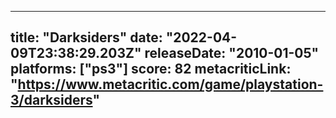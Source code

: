 
---
title: "Darksiders"
date: "2022-04-09T23:38:29.203Z"
releaseDate: "2010-01-05"
platforms: ["ps3"]
score: 82
metacriticLink: "https://www.metacritic.com/game/playstation-3/darksiders"
---
